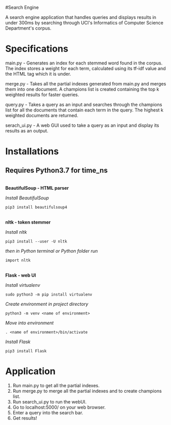 #Search Engine

A search engine application that handles queries and displays results in under 300ms by searching through UCI's Informatics of Computer Science Department's corpus.

# Specifications

main.py - Generates an index for each stemmed word found in the corpus. The index stores a weight for each term, calculated using its tf-idf value and the HTML tag which it is under.

merge.py - Takes all the partial indexes generated from main.py and merges them into one document. A champions list is created containing the top k weighted results for faster queries.

query.py - Takes a query as an input and searches through the champions list for all the documents that contain each term in the query. The highest k weighted documents are returned.

serach_ui.py - A web GUI used to take a query as an input and display its results as an output.

# Installations

## Requires Python3.7 for time_ns
\
**BeautifulSoup - HTML parser**

*Install BeautifulSoup*

```
pip3 install beautifulsoup4
```
\
**nltk - token stemmer**

*Install nltk*
```
pip3 install --user -U nltk
```
*then in Python terminal or Python folder run*
```
import nltk
```
\
**Flask - web UI**

*Install virtualenv*
```
sudo python3 -m pip install virtualenv

```
*Create environment in project directory*
```
python3 -m venv <name of environment>
```
*Move into environment*
```
. <name of environment>/bin/activate
```
*Install Flask*
```
pip3 install Flask
```

# Application

1. Run main.py to get all the partial indexes.
2. Run merge.py to merge all the partial indexes and to create champions list.
3. Run search_ui.py to run the webUI.
4. Go to localhost:5000/ on your web browser.
5. Enter a query into the search bar.
6. Get results!
